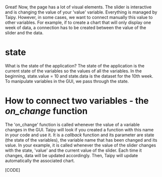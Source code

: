 Great! Now, the page has a lot of visual elements. The slider is interactive and is changing the value of your 'value' variable. Everything is managed by Taipy. However, in some cases, we want to connect manually this value to other variables. For example, if to create a chart that will only display one week of data, a connection has to be created between the value of the slider and the data.

# state

What is the state of the application? The state of the application is the current state of the variables so the values of all the variables. In the beginning, state.value = 10 and state.data is the dataset for the 10th week. To manipulate variables in the GUI, we pass through the state.

# How to connect two variables - the *on_change* function

The 'on_change' function is called whenever the value of a variable changes in the GUI. Taipy will look if you created a function with this name in your code and use it. It is a *callback* function and its parameter are state (the state of the variables), the variable name that has been changed and its value. In your example, it is called whenever the value of the slider changes with the state, 'value' and the current value of the slider. Each time it changes, data will be updated accordingly. Then, Taipy will update automatically the associated chart.

[CODE]